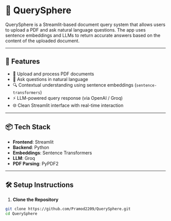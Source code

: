 # 🧠 QuerySphere

QuerySphere is a Streamlit-based document query system that allows users to upload a PDF and ask natural language questions. The app uses sentence embeddings and LLMs to return accurate answers based on the content of the uploaded document.

---

## 🚀 Features

- 📄 Upload and process PDF documents
- 💬 Ask questions in natural language
- 🔍 Contextual understanding using sentence embeddings (`sentence-transformers`)
- ⚡ LLM-powered query response (via OpenAI / Groq)
- 🌐 Clean Streamlit interface with real-time interaction

---

## 📦 Tech Stack

- **Frontend**: Streamlit
- **Backend**: Python
- **Embeddings**: Sentence Transformers
- **LLM**:  Groq
- **PDF Parsing**: PyPDF2

---

## 🛠️ Setup Instructions

1. **Clone the Repository**

```bash
git clone https://github.com/Pramod2209/QuerySphere.git
cd QuerySphere
